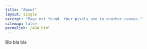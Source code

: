 ```yaml
---
title: "About"
layout: single
excerpt: "Page not found. Your pixels are in another canvas."
sitemap: false
permalink: /404.html
---
```


Bla bla bla



